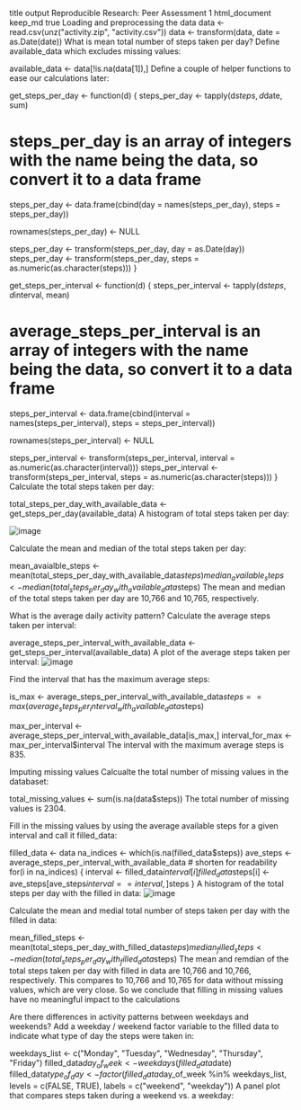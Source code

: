 title	output
Reproducible Research: Peer Assessment 1
html_document
keep_md
true
Loading and preprocessing the data
data <- read.csv(unz("activity.zip", "activity.csv"))
data <- transform(data, date = as.Date(date))
What is mean total number of steps taken per day?
Define available_data which excludes missing values:

available_data <- data[!is.na(data[1]),]
Define a couple of helper functions to ease our calculations later:

get_steps_per_day <- function(d) {
  steps_per_day <- tapply(d$steps, d$date, sum)
  
  # steps_per_day is an array of integers with the name being the data, so convert it to a data frame
  
  steps_per_day <-
    data.frame(cbind(day = names(steps_per_day), steps = steps_per_day))
  
  rownames(steps_per_day) <- NULL
  
  steps_per_day <- transform(steps_per_day, day = as.Date(day))
  steps_per_day <- transform(steps_per_day, steps = as.numeric(as.character(steps)))
}

get_steps_per_interval <- function(d) {
  steps_per_interval <- tapply(d$steps, d$interval, mean)
  
  # average_steps_per_interval is an array of integers with the name being the data, so convert it to a data frame
  
  steps_per_interval <- 
    data.frame(cbind(interval = names(steps_per_interval), steps = steps_per_interval))
  
  rownames(steps_per_interval) <- NULL
  
  steps_per_interval <- transform(steps_per_interval, interval = as.numeric(as.character(interval)))
  steps_per_interval <- transform(steps_per_interval, steps = as.numeric(as.character(steps)))
}
Calculate the total steps taken per day:

total_steps_per_day_with_available_data <- get_steps_per_day(available_data)
A histogram of total steps taken per day:

![image](https://user-images.githubusercontent.com/100726629/161252682-05ae4686-1bf2-47ef-b282-4357d04e0e2c.png)


Calculate the mean and median of the total steps taken per day:

mean_avaialble_steps <- mean(total_steps_per_day_with_available_data$steps)
median_available_steps <- median(total_steps_per_day_with_available_data$steps)
The mean and median of the total steps taken per day are 10,766 and 10,765, respectively.

What is the average daily activity pattern?
Calculate the average steps taken per interval:

average_steps_per_interval_with_available_data <- get_steps_per_interval(available_data)
A plot of the average steps taken per interval: 
![image](https://user-images.githubusercontent.com/100726629/161252857-7bd26c65-39fa-4083-8375-a38ca246b31b.png)


Find the interval that has the maximum average steps:

is_max <-
  average_steps_per_interval_with_available_data$steps ==
    max(average_steps_per_interval_with_available_data$steps)

max_per_interval <- average_steps_per_interval_with_available_data[is_max,]
interval_for_max <- max_per_interval$interval
The interval with the maximum average steps is 835.

Imputing missing values
Calcualte the total number of missing values in the databaset:

total_missing_values <- sum(is.na(data$steps))
The total number of missing values is 2304.

Fill in the missing values by using the average available steps for a given interval and call it filled_data:

filled_data <- data
na_indices <- which(is.na(filled_data$steps))
ave_steps <- average_steps_per_interval_with_available_data # shorten for readability
for(i in na_indices) {
  interval <- filled_data$interval[i]
  filled_data$steps[i] <- ave_steps[ave_steps$interval ==interval,]$steps
}
A histogram of the total steps per day with the filled in data: 
![image](https://user-images.githubusercontent.com/100726629/161252906-a083235e-f427-4b6f-a914-7f5c63f54583.png)


Calculate the mean and medial total number of steps taken per day with the filled in data:

mean_filled_steps <- mean(total_steps_per_day_with_filled_data$steps)
median_filled_steps <- median(total_steps_per_day_with_filled_data$steps)
The mean and remdian of the total steps taken per day with filled in data are 10,766 and 10,766, respectively. This compares to 10,766 and 10,765 for data without missing values, which are very close. So we conclude that filling in missing values have no meaningful impact to the calculations

Are there differences in activity patterns between weekdays and weekends?
Add a weekday / weekend factor variable to the filled data to indicate what type of day the steps were taken in:

weekdays_list <- c("Monday", "Tuesday", "Wednesday", "Thursday", "Friday")
filled_data$day_of_week <- weekdays(filled_data$date)
filled_data$type_of_day <-
  factor(filled_data$day_of_week %in% weekdays_list,
         levels = c(FALSE, TRUE),
         labels = c("weekend", "weekday"))
A panel plot that compares steps taken during a weekend vs. a weekday: 
